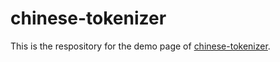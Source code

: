 # chinese-tokenizer

This is the respository for the demo page of [chinese-tokenizer](https://github.com/yishn/chinese-tokenizer).
